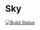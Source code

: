 # Sky

[![Build Status](https://github.com/joepalmo/Sky.jl/actions/workflows/CI.yml/badge.svg?branch=main)](https://github.com/joepalmo/Sky.jl/actions/workflows/CI.yml?query=branch%3Amain)
